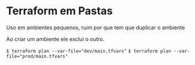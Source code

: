 # Terraform em Pastas

Uso em ambientes pequenos, ruim por que tem que duplicar o ambiente

Ao criar um ambiente ele exclui o outro.


`$ terraform plan --var-file="dev/main.tfvars"`
`$ terraform plan --var-file="prod/main.tfvars"`